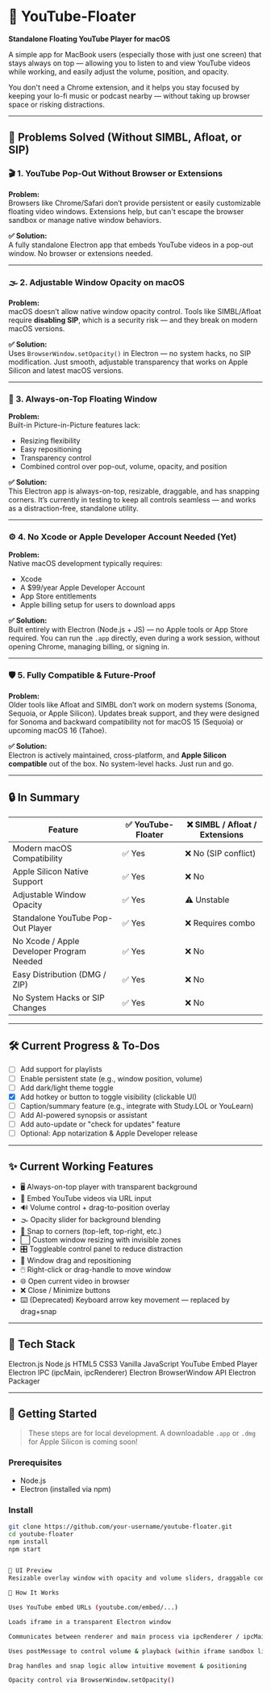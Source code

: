 # 🎥 YouTube-Floater

**Standalone Floating YouTube Player for macOS**

A simple app for MacBook users (especially those with just one screen) that stays always on top — allowing you to listen to and view YouTube videos while working,
and easily adjust the volume, position, and opacity.

You don't need a Chrome extension, and it helps you stay focused by keeping your lo-fi music or podcast nearby — without taking up browser space or risking distractions.

---

## 🧩 Problems Solved (Without SIMBL, Afloat, or SIP)

### 🎬 1. YouTube Pop-Out Without Browser or Extensions

**Problem:**  
Browsers like Chrome/Safari don’t provide persistent or easily customizable floating video windows. Extensions help, but can't escape the browser sandbox or manage native window behaviors.

**✅ Solution:**  
A fully standalone Electron app that embeds YouTube videos in a pop-out window. No browser or extensions needed.

---

### 🌫️ 2. Adjustable Window Opacity on macOS

**Problem:**  
macOS doesn’t allow native window opacity control. Tools like SIMBL/Afloat require **disabling SIP**, which is a security risk — and they break on modern macOS versions.

**✅ Solution:**  
Uses `BrowserWindow.setOpacity()` in Electron — no system hacks, no SIP modification. Just smooth, adjustable transparency that works on Apple Silicon and latest macOS versions.

---

### 📌 3. Always-on-Top Floating Window

**Problem:**  
Built-in Picture-in-Picture features lack:

- Resizing flexibility  
- Easy repositioning  
- Transparency control  
- Combined control over pop-out, volume, opacity, and position

**✅ Solution:**  
This Electron app is always-on-top, resizable, draggable, and has snapping corners. It’s currently in testing to keep all controls seamless — and works as a distraction-free, standalone utility.

---

### ⚙️ 4. No Xcode or Apple Developer Account Needed (Yet)

**Problem:**  
Native macOS development typically requires:

- Xcode  
- A $99/year Apple Developer Account  
- App Store entitlements  
- Apple billing setup for users to download apps

**✅ Solution:**  
Built entirely with Electron (Node.js + JS) — no Apple tools or App Store required. You can run the `.app` directly, even during a work session, without opening Chrome, managing billing, or signing in.

---

### 🛡️ 5. Fully Compatible & Future-Proof

**Problem:**  
Older tools like Afloat and SIMBL don’t work on modern systems (Sonoma, Sequoia, or Apple Silicon). Updates break support, and they were designed for Sonoma and backward compatibility not for macOS 15 (Sequoia) or upcoming macOS 16 (Tahoe).

**✅ Solution:**  
Electron is actively maintained, cross-platform, and **Apple Silicon compatible** out of the box. No system-level hacks. Just run and go.

---

## 🔒 In Summary

| Feature                                     | ✅ YouTube-Floater | ❌ SIMBL / Afloat / Extensions |
|---------------------------------------------|--------------------|-------------------------------|
| Modern macOS Compatibility                  | ✅ Yes             | ❌ No (SIP conflict)           |
| Apple Silicon Native Support                | ✅ Yes             | ❌ No                          |
| Adjustable Window Opacity                   | ✅ Yes             | ⚠️ Unstable                   |
| Standalone YouTube Pop-Out Player           | ✅ Yes             | ❌ Requires combo             |
| No Xcode / Apple Developer Program Needed   | ✅ Yes             | ❌ No                          |
| Easy Distribution (DMG / ZIP)               | ✅ Yes             | ❌ No                          |
| No System Hacks or SIP Changes              | ✅ Yes             | ❌ No                          |

---

## 🛠️ Current Progress & To-Dos

- [ ] Add support for playlists  
- [ ] Enable persistent state (e.g., window position, volume)  
- [ ] Add dark/light theme toggle  
- [x] Add hotkey or button to toggle visibility (clickable UI)  
- [ ] Caption/summary feature (e.g., integrate with Study.LOL or YouLearn)  
- [ ] Add AI-powered synopsis or assistant  
- [ ] Add auto-update or "check for updates" feature  
- [ ] Optional: App notarization & Apple Developer release  

---

## ✨ Current Working Features

- 🖥️ Always-on-top player with transparent background  
- 🔗 Embed YouTube videos via URL input  
- 🔊 Volume control + drag-to-position overlay  
- 🌫️ Opacity slider for background blending  
- 🧲 Snap to corners (top-left, top-right, etc.)  
- ⬜ Custom window resizing with invisible zones  
- 🎛️ Toggleable control panel to reduce distraction  
- 🧭 Window drag and repositioning  
- 🖱️ Right-click or drag-handle to move window  
- 🌐 Open current video in browser  
- ❌ Close / Minimize buttons  
- ⌨️ (Deprecated) Keyboard arrow key movement — replaced by drag+snap  

---

## 🧰 Tech Stack


Electron.js
Node.js
HTML5
CSS3
Vanilla JavaScript
YouTube Embed Player
Electron IPC (ipcMain, ipcRenderer)
Electron BrowserWindow API
Electron Packager


---

## 🚀 Getting Started

> These steps are for local development. A downloadable `.app` or `.dmg` for Apple Silicon is coming soon!

### Prerequisites

- Node.js  
- Electron (installed via npm)

### Install

```bash
git clone https://github.com/your-username/youtube-floater.git
cd youtube-floater
npm install
npm start


📸 UI Preview
Resizable overlay window with opacity and volume sliders, draggable controls, and snap-to-corner positioning. (Add screenshot here if you have one)

🧠 How It Works

Uses YouTube embed URLs (youtube.com/embed/...)

Loads iframe in a transparent Electron window

Communicates between renderer and main process via ipcRenderer / ipcMain

Uses postMessage to control volume & playback (within iframe sandbox limits)

Drag handles and snap logic allow intuitive movement & positioning

Opacity control via BrowserWindow.setOpacity()
